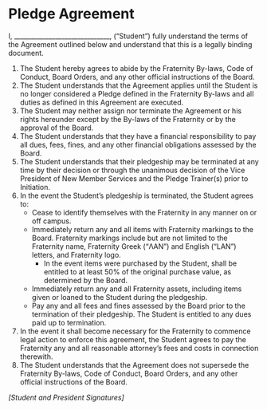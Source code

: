 # Pledge Agreement

I, ______________________________, (“Student”) fully understand the terms of the Agreement outlined below and understand that this is a legally binding document.

1. The Student hereby agrees to abide by the Fraternity By-laws, Code of Conduct, Board Orders, and any other official instructions of the Board.
2. The Student understands that the Agreement applies until the Student is no longer considered a Pledge defined in the Fraternity By-laws and all duties as defined in this Agreement are executed.
3. The Student may neither assign nor terminate the Agreement or his rights hereunder except by the By-laws of the Fraternity or by the approval of the Board.
4. The Student understands that they have a financial responsibility to pay all dues, fees, fines, and any other financial obligations assessed by the Board.
5. The Student understands that their pledgeship may be terminated at any time by their decision or through the unanimous decision of the Vice President of New Member Services and the Pledge Trainer(s) prior to Initiation.
6. In the event the Student’s pledgeship is terminated, the Student agrees to:
	* Cease to identify themselves with the Fraternity in any manner on or off campus.
	* Immediately return any and all items with Fraternity markings to the Board. Fraternity markings include but are not limited to the Fraternity name, Fraternity Greek (“ΛAN”) and English (“LAN”) letters, and Fraternity logo.
		* In the event items were purchased by the Student, shall be entitled to at least 50% of the original purchase value, as determined by the Board.
	* Immediately return any and all Fraternity assets, including items given or loaned to the Student during the pledgeship.
	* Pay any and all fees and fines assessed by the Board prior to the termination of their pledgeship. The Student is entitled to any dues paid up to termination.
7. In the event it shall become necessary for the Fraternity to commence legal action to enforce this agreement, the Student agrees to pay the Fraternity any and all reasonable attorney’s fees and costs in connection therewith.
8. The Student understands that the Agreement does not supersede the Fraternity By-laws, Code of Conduct, Board Orders, and any other official instructions of the Board.

*[Student and President Signatures]*